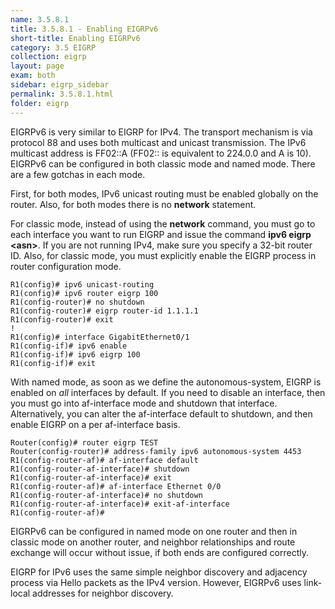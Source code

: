 ```yaml
---
name: 3.5.8.1
title: 3.5.8.1 - Enabling EIGRPv6
short-title: Enabling EIGRPv6
category: 3.5 EIGRP
collection: eigrp
layout: page
exam: both
sidebar: eigrp_sidebar
permalink: 3.5.8.1.html
folder: eigrp
---
```

EIGRPv6 is very similar to EIGRP for IPv4. The transport mechanism is via protocol 88 and uses both multicast and unicast transmission. The IPv6 multicast address is FF02::A (FF02:: is equivalent to 224.0.0 and A is 10). EIGRPv6 can be configured in both classic mode and named mode. There are a few gotchas in each mode.

First, for both modes, IPv6 unicast routing must be enabled globally on the router. Also, for both modes there is no **network** statement.

For classic mode, instead of using the **network** command, you must go to each interface you want to run EIGRP and issue the command **ipv6 eigrp \<asn\>**. If you are not running IPv4, make sure you specify a 32-bit router ID. Also, for classic mode, you must explicitly enable the EIGRP process in router configuration mode.
```
R1(config)# ipv6 unicast-routing
R1(config)# ipv6 router eigrp 100
R1(config-router)# no shutdown
R1(config-router)# eigrp router-id 1.1.1.1
R1(config-router)# exit
!
R1(config)# interface GigabitEthernet0/1
R1(config-if)# ipv6 enable
R1(config-if)# ipv6 eigrp 100
R1(config-if)# exit
```

With named mode, as soon as we define the autonomous-system, EIGRP is enabled on *all* interfaces by default. If you need to disable an interface, then you must go into af-interface mode and shutdown that interface. Alternatively, you can alter the af-interface default to shutdown, and then enable EIGRP on a per af-interface basis.
```
Router(config)# router eigrp TEST
Router(config-router)# address-family ipv6 autonomous-system 4453
R1(config-router-af)# af-interface default
R1(config-router-af-interface)# shutdown
R1(config-router-af-interface)# exit
R1(config-router-af)# af-interface Ethernet 0/0
R1(config-router-af-interface)# no shutdown
R1(config-router-af-interface)# exit-af-interface
R1(config-router-af)#
```

EIGRPv6 can be configured in named mode on one router and then in classic mode on another router, and neighbor relationships and route exchange will occur without issue, if both ends are configured correctly.

EIGRP for IPv6 uses the same simple neighbor discovery and adjacency process via Hello packets as the IPv4 version. However, EIGRPv6 uses link-local addresses for neighbor discovery.
